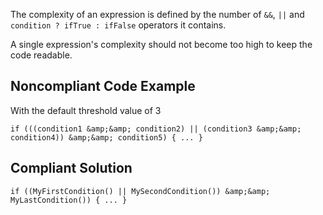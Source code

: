 
The complexity of an expression is defined by the number of `&&`, `||` and `condition ? ifTrue : ifFalse` operators it contains.

A single expression's complexity should not become too high to keep the code readable.

## Noncompliant Code Example

With the default threshold value of 3


    if (((condition1 &amp;&amp; condition2) || (condition3 &amp;&amp; condition4)) &amp;&amp; condition5) { ... }


## Compliant Solution


    if ((MyFirstCondition() || MySecondCondition()) &amp;&amp; MyLastCondition()) { ... }

